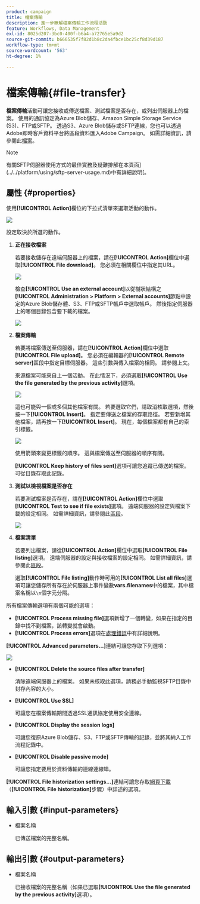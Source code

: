 ```yaml
---
product: campaign
title: 檔案傳輸
description: 進一步瞭解檔案傳輸工作流程活動
feature: Workflows, Data Management
exl-id: 8025d207-3bc0-400f-b6a4-a72765e5a9d2
source-git-commit: b666535f7f82d1b8c2da4fbce1bc25cf8d39d187
workflow-type: tm+mt
source-wordcount: '563'
ht-degree: 1%

---
```


# 檔案傳輸{#file-transfer}



**檔案傳輸**活動可讓您接收或傳送檔案、測試檔案是否存在，或列出伺服器上的檔案。 使用的通訊協定為Azure Blob儲存、Amazon Simple Storage Service (S3)、FTP或SFTP。
透過S3、Azure Blob儲存或SFTP連線，您也可以透過Adobe即時客戶資料平台將區段資料匯入Adobe Campaign。 如需詳細資訊，請參閱此[檔案](https://experienceleague.adobe.com/docs/experience-platform/destinations/catalog/email-marketing/adobe-campaign.html)。

>[!NOTE]
>
>有關SFTP伺服器使用方式的最佳實務及疑難排解在本頁面](../../platform/using/sftp-server-usage.md)中有詳細說明[。

## 屬性 {#properties}

使用&#x200B;**[!UICONTROL Action]**&#x200B;欄位的下拉式清單來選取活動的動作。

![](assets/file_transfert_action.png)

設定取決於所選的動作。

1. **正在接收檔案**

   若要接收儲存在遠端伺服器上的檔案，請在&#x200B;**[!UICONTROL Action]**&#x200B;欄位中選取&#x200B;**[!UICONTROL File download]**。 您必須在相關欄位中指定其URL。

   ![](assets/file_transfert_edit.png)

   檢查&#x200B;**[!UICONTROL Use an external account]**&#x200B;以從樹狀結構之&#x200B;**[!UICONTROL Administration > Platform > External accounts]**&#x200B;節點中設定的Azure Blob儲存體、S3、FTP或SFTP帳戶中選取帳戶。 然後指定伺服器上的哪個目錄包含要下載的檔案。

   ![](assets/file_transfert_edit_external.png)

1. **檔案傳輸**

   若要將檔案傳送至伺服器，請在&#x200B;**[!UICONTROL Action]**&#x200B;欄位中選取&#x200B;**[!UICONTROL File upload]**。 您必須在編輯器的&#x200B;**[!UICONTROL Remote server]**&#x200B;區段中指定目標伺服器。 這些引數與傳入檔案的相同。 請參閱上文。

   來源檔案可能來自上一個活動。 在此情況下，必須選取&#x200B;**[!UICONTROL Use the file generated by the previous activity]**&#x200B;選項。

   ![](assets/file_transfert_edit_send.png)

   這也可能與一個或多個其他檔案有關。 若要選取它們，請取消核取選項，然後按一下&#x200B;**[!UICONTROL Insert]**。 指定要傳送之檔案的存取路徑。 若要新增其他檔案，請再按一下&#x200B;**[!UICONTROL Insert]**。 現在，每個檔案都有自己的索引標籤。

   ![](assets/file_transfert_source.png)

   使用箭頭來變更標籤的順序。 這與檔案傳送至伺服器的順序有關。

   **[!UICONTROL Keep history of files sent]**&#x200B;選項可讓您追蹤已傳送的檔案。 可從目錄存取此記錄。

1. **測試以檢視檔案是否存在**

   若要測試檔案是否存在，請在&#x200B;**[!UICONTROL Action]**&#x200B;欄位中選取&#x200B;**[!UICONTROL Test to see if file exists]**&#x200B;選項。 遠端伺服器的設定與檔案下載的設定相同。 如需詳細資訊，請參閱此[區段](#properties)。

   ![](assets/file_transfert_edit_test.png)

1. **檔案清單**

   若要列出檔案，請從&#x200B;**[!UICONTROL Action]**&#x200B;欄位中選取&#x200B;**[!UICONTROL File listing]**&#x200B;選項。 遠端伺服器的設定與接收檔案的設定相同。 如需詳細資訊，請參閱此[區段](#properties)。

   選取&#x200B;**[!UICONTROL File listing]**&#x200B;動作時可用的&#x200B;**[!UICONTROL List all files]**&#x200B;選項可讓您儲存所有存在於伺服器上事件變數&#x200B;**vars.filenames**&#x200B;中的檔案，其中檔案名稱以`\n`個字元分隔。

所有檔案傳輸選項有兩個可能的選項：

* **[!UICONTROL Process missing file]**&#x200B;選項新增了一個轉變，如果在指定的目錄中找不到檔案，該轉變就會啟動。
* **[!UICONTROL Process errors]**&#x200B;選項在[處理錯誤](monitoring-workflow-execution.md#processing-errors)中有詳細說明。

**[!UICONTROL Advanced parameters...]**&#x200B;連結可讓您存取下列選項：

![](assets/file_transfert_advanced.png)

* **[!UICONTROL Delete the source files after transfer]**

  清除遠端伺服器上的檔案。 如果未核取此選項，請務必手動監視SFTP目錄中封存內容的大小。

* **[!UICONTROL Use SSL]**

  可讓您在檔案傳輸期間透過SSL通訊協定使用安全連線。

* **[!UICONTROL Display the session logs]**

  可讓您復原Azure Blob儲存、S3、FTP或SFTP傳輸的記錄，並將其納入工作流程記錄中。

* **[!UICONTROL Disable passive mode]**

  可讓您指定要用於資料傳輸的連線連線埠。

**[!UICONTROL File historization settings...]**&#x200B;連結可讓您存取[網頁下載](web-download.md) （**[!UICONTROL File historization]**&#x200B;步驟）中詳述的選項。

## 輸入引數 {#input-parameters}

* 檔案名稱

  已傳送檔案的完整名稱。

## 輸出引數 {#output-parameters}

* 檔案名稱

  已接收檔案的完整名稱（如果已選取&#x200B;**[!UICONTROL Use the file generated by the previous activity]**&#x200B;選項）。
